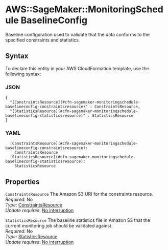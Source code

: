# AWS::SageMaker::MonitoringSchedule BaselineConfig<a name="aws-properties-sagemaker-monitoringschedule-baselineconfig"></a>

Baseline configuration used to validate that the data conforms to the specified constraints and statistics\.

## Syntax<a name="aws-properties-sagemaker-monitoringschedule-baselineconfig-syntax"></a>

To declare this entity in your AWS CloudFormation template, use the following syntax:

### JSON<a name="aws-properties-sagemaker-monitoringschedule-baselineconfig-syntax.json"></a>

```
{
  "[ConstraintsResource](#cfn-sagemaker-monitoringschedule-baselineconfig-constraintsresource)" : ConstraintsResource,
  "[StatisticsResource](#cfn-sagemaker-monitoringschedule-baselineconfig-statisticsresource)" : StatisticsResource
}
```

### YAML<a name="aws-properties-sagemaker-monitoringschedule-baselineconfig-syntax.yaml"></a>

```
  [ConstraintsResource](#cfn-sagemaker-monitoringschedule-baselineconfig-constraintsresource): 
    ConstraintsResource
  [StatisticsResource](#cfn-sagemaker-monitoringschedule-baselineconfig-statisticsresource): 
    StatisticsResource
```

## Properties<a name="aws-properties-sagemaker-monitoringschedule-baselineconfig-properties"></a>

`ConstraintsResource`  <a name="cfn-sagemaker-monitoringschedule-baselineconfig-constraintsresource"></a>
The Amazon S3 URI for the constraints resource\.  
*Required*: No  
*Type*: [ConstraintsResource](aws-properties-sagemaker-monitoringschedule-constraintsresource.md)  
*Update requires*: [No interruption](https://docs.aws.amazon.com/AWSCloudFormation/latest/UserGuide/using-cfn-updating-stacks-update-behaviors.html#update-no-interrupt)

`StatisticsResource`  <a name="cfn-sagemaker-monitoringschedule-baselineconfig-statisticsresource"></a>
The baseline statistics file in Amazon S3 that the current monitoring job should be validated against\.  
*Required*: No  
*Type*: [StatisticsResource](aws-properties-sagemaker-monitoringschedule-statisticsresource.md)  
*Update requires*: [No interruption](https://docs.aws.amazon.com/AWSCloudFormation/latest/UserGuide/using-cfn-updating-stacks-update-behaviors.html#update-no-interrupt)
